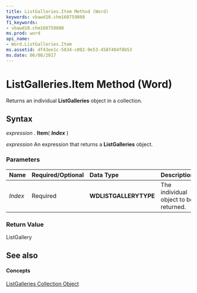 ```yaml
---
title: ListGalleries.Item Method (Word)
keywords: vbawd10.chm160759808
f1_keywords:
- vbawd10.chm160759808
ms.prod: word
api_name:
- Word.ListGalleries.Item
ms.assetid: df43ee1c-5834-c002-9e53-458f404f8b53
ms.date: 06/08/2017
---
```



# ListGalleries.Item Method (Word)

Returns an individual **ListGalleries** object in a collection.


## Syntax

 _expression_ . **Item**( **_Index_** )

 _expression_ An expression that returns a **ListGalleries** object.


### Parameters



|**Name**|**Required/Optional**|**Data Type**|**Description**|
|:-----|:-----|:-----|:-----|
| _Index_|Required| **WDLISTGALLERYTYPE**|The individual object to be returned.|

### Return Value

ListGallery


## See also


#### Concepts


[ListGalleries Collection Object](listgalleries-object-word.md)

